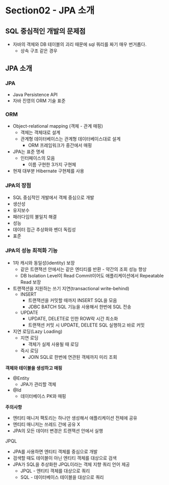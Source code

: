 # Section02 - JPA 소개

## SQL 중심적인 개발의 문제점

- 자바의 객체와 DB 테이블의 괴리 때문에 sql 쿼리를 짜기 매우 번거롭다.
  - 상속 구조 같은 경우

## JPA 소개

### JPA

- Java Persistence API
- 자바 진영의 ORM 기술 표준

### ORM

- Object-relational mapping (객체 - 관계 매핑)
  - 객체는 객체대로 설계
  - 관계형 데이터베이스는 관계형 데이터베이스대로 설계
    - ORM 프레임워크가 중간에서 매핑
- JPA는 표준 명세
  - 인터페이스의 모음
    - 이름 구현한 3가지 구현체
- 현재 대부분 Hibernate 구현체를 사용

### JPA의 장점

- SQL 중심적인 개발에서 객체 중심으로 개발
- 생산성
- 유지보수
- 패러다임의 불일치 해결
- 성능
- 데이터 접근 추상화와 벤더 독립성
- 표준

### JPA의 성능 최적화 기능

- 1차 캐시와 동일성(identity) 보장
  - 같은 트랜잭션 안에서는 같은 엔티티를 반환 - 약간의 조회 성능 향상
  - DB Isolation Level이 Read Commit이어도 애플리케이션에서 Repeatable Read 보장
- 트랜잭션을 지원하는 쓰기 지연(transactional write-behind)
  - INSERT
    - 트랜잭션을 커밋할 때까지 INSERT SQL을 모음
    - JDBC BATCH SQL 기능을 사용해서 한번에 SQL 전송
  - UPDATE
    - UPDATE, DELETE로 인한 ROW락 시간 최소화
    - 트랜잭션 커밋 시 UPDATE, DELETE SQL 실행하고 바로 커밋
- 지연 로딩(Lazy Loading)
  - 지연 로딩
    - 객체가 실제 사용될 때 로딩
  - 즉시 로딩
    - JOIN SQL로 한번에 연관된 객체까지 미리 조회

**객체와 테이블을 생성하고 매핑**

- @Entity
  - JPA가 관리할 객체
- @Id
  - 데이터베이스 PK와 매핑

**주의사항**

- 엔티티 매니저 팩토리는 하나만 생성해서 애플리케이션 전체에 공유
- 엔티티 매니저는 쓰레드 간에 공유 X
- JPA의 모든 데이터 변경은 트랜잭션 안에서 실행

JPQL

- JPA를 사용하면 엔티티 객체를 중심으로 개발
- 검색할 때도 테이블이 아닌 엔티티 객체를 대상으로 검색
- JPA가 SQL을 추상화한 JPQL이라는 객체 지향 쿼리 언어 제공
  - JPQL - 엔티티 객체를 대상으로 쿼리
  - SQL - 데이터베이스 테이블을 대상으로 쿼리
